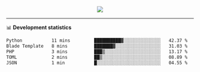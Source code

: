 <h3 align="center">
  <a href="https://github.com/hwalker928">
      <img src="https://github-profile-trophy.vercel.app/?username=hwalker928&no-bg=true&no-frame=true">
  </a>
</h3>


<hr>

📊 **Development statistics**

<!--START_SECTION:waka-->

```txt
Python           11 mins         ██████████▓░░░░░░░░░░░░░░   42.37 %
Blade Template   8 mins          ███████▓░░░░░░░░░░░░░░░░░   31.03 %
PHP              3 mins          ███▒░░░░░░░░░░░░░░░░░░░░░   13.17 %
TOML             2 mins          ██▒░░░░░░░░░░░░░░░░░░░░░░   08.89 %
JSON             1 min           █░░░░░░░░░░░░░░░░░░░░░░░░   04.55 %
```

<!--END_SECTION:waka-->
